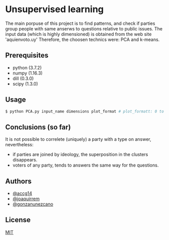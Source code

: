 # Unsupervised learning
The main porpuse of this project is to find patterns, and check if parties group people with same anserws to questions relative to public issues.
The input data (which is highly dimensioned) is obtained from the web site 'aquienvoto.uy'
Therefore, the choosen technics were: PCA and k-means.
## Prerequisites
- python (3.7.2)
- numpy (1.16.3)
- dill (0.3.0)
- scipy (1.3.0)
## Usage
```python
$ python PCA.py input_name dimensions plot_format # plot_formatt: 0 to plot each party in a single plot, 1 to plot all in the same plot
```
## Conclusions (so far)
It is not possible to correlete (uniquely) a party with a type on answer, nevertheless:
- if parties are joined by ideology, the superposition in the clusters disappears.
- voters of any party, tends to answers the same way for the questions.
## Authors
- [@accg14](https://github.com/accg14)
- [@joaquirrem](https://github.com/joaguirrem)
- [@gonzanunezcano](https://github.com/gonzanunezcano)
## License 
[MIT](https://choosealicense.com/licenses/mit/)
